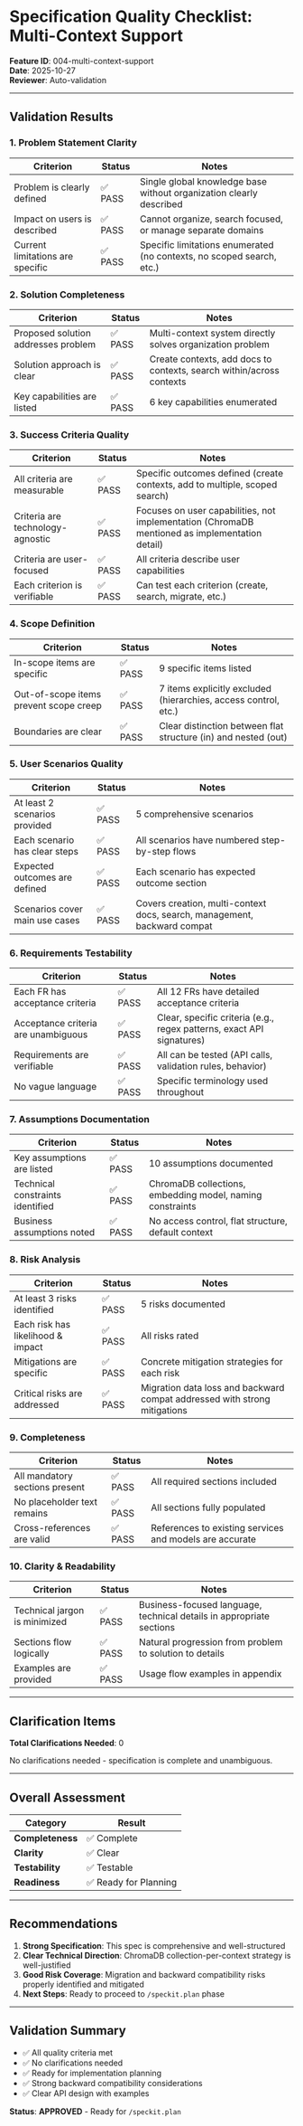 # Specification Quality Checklist: Multi-Context Support

**Feature ID**: 004-multi-context-support  
**Date**: 2025-10-27  
**Reviewer**: Auto-validation

---

## Validation Results

### 1. Problem Statement Clarity

| Criterion | Status | Notes |
|-----------|--------|-------|
| Problem is clearly defined | ✅ PASS | Single global knowledge base without organization clearly described |
| Impact on users is described | ✅ PASS | Cannot organize, search focused, or manage separate domains |
| Current limitations are specific | ✅ PASS | Specific limitations enumerated (no contexts, no scoped search, etc.) |

### 2. Solution Completeness

| Criterion | Status | Notes |
|-----------|--------|-------|
| Proposed solution addresses problem | ✅ PASS | Multi-context system directly solves organization problem |
| Solution approach is clear | ✅ PASS | Create contexts, add docs to contexts, search within/across contexts |
| Key capabilities are listed | ✅ PASS | 6 key capabilities enumerated |

### 3. Success Criteria Quality

| Criterion | Status | Notes |
|-----------|--------|-------|
| All criteria are measurable | ✅ PASS | Specific outcomes defined (create contexts, add to multiple, scoped search) |
| Criteria are technology-agnostic | ✅ PASS | Focuses on user capabilities, not implementation (ChromaDB mentioned as implementation detail) |
| Criteria are user-focused | ✅ PASS | All criteria describe user capabilities |
| Each criterion is verifiable | ✅ PASS | Can test each criterion (create, search, migrate, etc.) |

### 4. Scope Definition

| Criterion | Status | Notes |
|-----------|--------|-------|
| In-scope items are specific | ✅ PASS | 9 specific items listed |
| Out-of-scope items prevent scope creep | ✅ PASS | 7 items explicitly excluded (hierarchies, access control, etc.) |
| Boundaries are clear | ✅ PASS | Clear distinction between flat structure (in) and nested (out) |

### 5. User Scenarios Quality

| Criterion | Status | Notes |
|-----------|--------|-------|
| At least 2 scenarios provided | ✅ PASS | 5 comprehensive scenarios |
| Each scenario has clear steps | ✅ PASS | All scenarios have numbered step-by-step flows |
| Expected outcomes are defined | ✅ PASS | Each scenario has expected outcome section |
| Scenarios cover main use cases | ✅ PASS | Covers creation, multi-context docs, search, management, backward compat |

### 6. Requirements Testability

| Criterion | Status | Notes |
|-----------|--------|-------|
| Each FR has acceptance criteria | ✅ PASS | All 12 FRs have detailed acceptance criteria |
| Acceptance criteria are unambiguous | ✅ PASS | Clear, specific criteria (e.g., regex patterns, exact API signatures) |
| Requirements are verifiable | ✅ PASS | All can be tested (API calls, validation rules, behavior) |
| No vague language | ✅ PASS | Specific terminology used throughout |

### 7. Assumptions Documentation

| Criterion | Status | Notes |
|-----------|--------|-------|
| Key assumptions are listed | ✅ PASS | 10 assumptions documented |
| Technical constraints identified | ✅ PASS | ChromaDB collections, embedding model, naming constraints |
| Business assumptions noted | ✅ PASS | No access control, flat structure, default context |

### 8. Risk Analysis

| Criterion | Status | Notes |
|-----------|--------|-------|
| At least 3 risks identified | ✅ PASS | 5 risks documented |
| Each risk has likelihood & impact | ✅ PASS | All risks rated |
| Mitigations are specific | ✅ PASS | Concrete mitigation strategies for each risk |
| Critical risks are addressed | ✅ PASS | Migration data loss and backward compat addressed with strong mitigations |

### 9. Completeness

| Criterion | Status | Notes |
|-----------|--------|-------|
| All mandatory sections present | ✅ PASS | All required sections included |
| No placeholder text remains | ✅ PASS | All sections fully populated |
| Cross-references are valid | ✅ PASS | References to existing services and models are accurate |

### 10. Clarity & Readability

| Criterion | Status | Notes |
|-----------|--------|-------|
| Technical jargon is minimized | ✅ PASS | Business-focused language, technical details in appropriate sections |
| Sections flow logically | ✅ PASS | Natural progression from problem to solution to details |
| Examples are provided | ✅ PASS | Usage flow examples in appendix |

---

## Clarification Items

**Total Clarifications Needed**: 0

No clarifications needed - specification is complete and unambiguous.

---

## Overall Assessment

| Category | Result |
|----------|--------|
| **Completeness** | ✅ Complete |
| **Clarity** | ✅ Clear |
| **Testability** | ✅ Testable |
| **Readiness** | ✅ Ready for Planning |

---

## Recommendations

1. **Strong Specification**: This spec is comprehensive and well-structured
2. **Clear Technical Direction**: ChromaDB collection-per-context strategy is well-justified
3. **Good Risk Coverage**: Migration and backward compatibility risks properly identified and mitigated
4. **Next Steps**: Ready to proceed to `/speckit.plan` phase

---

## Validation Summary

- ✅ All quality criteria met
- ✅ No clarifications needed
- ✅ Ready for implementation planning
- ✅ Strong backward compatibility considerations
- ✅ Clear API design with examples

**Status**: **APPROVED** - Ready for `/speckit.plan`

